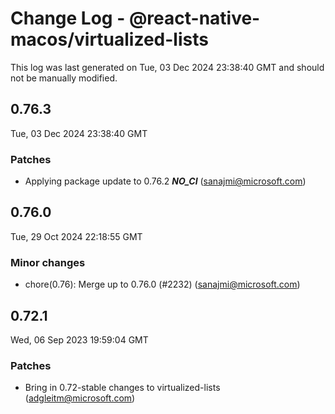 # Change Log - @react-native-macos/virtualized-lists

This log was last generated on Tue, 03 Dec 2024 23:38:40 GMT and should not be manually modified.

<!-- Start content -->

## 0.76.3

Tue, 03 Dec 2024 23:38:40 GMT

### Patches

- Applying package update to 0.76.2 ***NO_CI*** (sanajmi@microsoft.com)

## 0.76.0

Tue, 29 Oct 2024 22:18:55 GMT

### Minor changes

- chore(0.76): Merge up to 0.76.0 (#2232) (sanajmi@microsoft.com)

## 0.72.1

Wed, 06 Sep 2023 19:59:04 GMT

### Patches

- Bring in 0.72-stable changes to virtualized-lists (adgleitm@microsoft.com)
